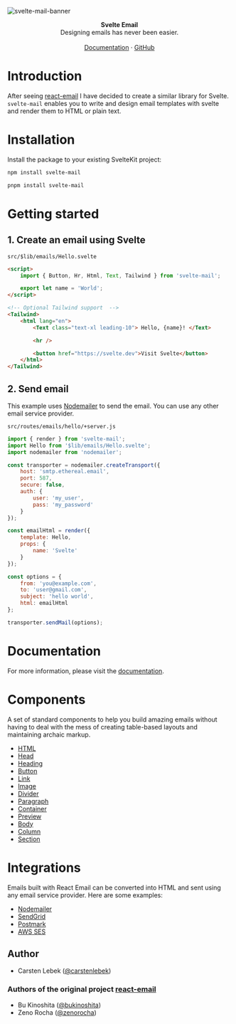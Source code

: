 ![svelte-mail-banner](https://user-images.githubusercontent.com/59960385/216772883-6cc40ff9-ef6e-4269-bed3-17c1023bbaf6.png)

<div align="center"><strong>Svelte Email</strong></div>
<div align="center">Designing emails has never been easier.</div>
<br />
<div align="center">
<a href="https://svelte-mail.vercel.app/">Documentation</a>
<span> · </span>
<a href="https://github.com/carstenlebek/svelte-mail">GitHub</a>
</div>

# Introduction

After seeing [react-email](https://github.com/resendlabs/react-email) I have decided to create a similar library for Svelte. `svelte-mail` enables you to write and design email templates with svelte and render them to HTML or plain text.

# Installation

Install the package to your existing SvelteKit project:

```bash title="npm"
npm install svelte-mail
```

```bash title="pnpm"
pnpm install svelte-mail
```

# Getting started

## 1. Create an email using Svelte

`src/$lib/emails/Hello.svelte`

```html
<script>
	import { Button, Hr, Html, Text, Tailwind } from 'svelte-mail';

	export let name = 'World';
</script>

<!-- Optional Tailwind support  -->
<Tailwind>
	<html lang="en">
		<Text class="text-xl leading-10"> Hello, {name}! </Text>

		<hr />

		<button href="https://svelte.dev">Visit Svelte</button>
	</html>
</Tailwind>
```

## 2. Send email

This example uses [Nodemailer](https://nodemailer.com/about/) to send the email. You can use any other email service provider.

`src/routes/emails/hello/+server.js`

```js
import { render } from 'svelte-mail';
import Hello from '$lib/emails/Hello.svelte';
import nodemailer from 'nodemailer';

const transporter = nodemailer.createTransport({
	host: 'smtp.ethereal.email',
	port: 587,
	secure: false,
	auth: {
		user: 'my_user',
		pass: 'my_password'
	}
});

const emailHtml = render({
	template: Hello,
	props: {
		name: 'Svelte'
	}
});

const options = {
	from: 'you@example.com',
	to: 'user@gmail.com',
	subject: 'hello world',
	html: emailHtml
};

transporter.sendMail(options);
```

# Documentation

For more information, please visit the [documentation](https://svelte-mail.vercel.app/).

# Components

A set of standard components to help you build amazing emails without having to deal with the mess of creating table-based layouts and maintaining archaic markup.

- [HTML](https://svelte-mail.vercel.app/docs/components/HTML)
- [Head](https://svelte-mail.vercel.app/docs/components/head)
- [Heading](https://svelte-mail.vercel.app/docs/components/heading)
- [Button](https://svelte-mail.vercel.app/docs/components/button)
- [Link](https://svelte-mail.vercel.app/docs/components/link)
- [Image](https://svelte-mail.vercel.app/docs/components/image)
- [Divider](https://svelte-mail.vercel.app/docs/components/hr)
- [Paragraph](https://svelte-mail.vercel.app/docs/components/paragraph)
- [Container](https://svelte-mail.vercel.app/docs/components/container)
- [Preview](https://svelte-mail.vercel.app/docs/components/preview)
- [Body](https://svelte-mail.vercel.app/docs/components/body)
- [Column](https://svelte-mail.vercel.app/docs/components/column)
- [Section](https://svelte-mail.vercel.app/docs/components/section)

# Integrations

Emails built with React Email can be converted into HTML and sent using any email service provider. Here are some examples:

- [Nodemailer](https://github.com/resendlabs/react-email/tree/main/examples/nodemailer)
- [SendGrid](https://github.com/resendlabs/react-email/tree/main/examples/sendgrid)
- [Postmark](https://github.com/resendlabs/react-email/tree/main/examples/postmark)
- [AWS SES](https://github.com/resendlabs/react-email/tree/main/examples/aws-ses)

## Author

- Carsten Lebek ([@carstenlebek](https://twitter.com/carstenlebek1))

### Authors of the original project [react-email](https://github.com/resendlabs/react-email)

- Bu Kinoshita ([@bukinoshita](https://twitter.com/bukinoshita))
- Zeno Rocha ([@zenorocha](https://twitter.com/zenorocha))
